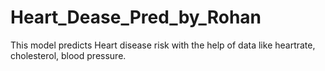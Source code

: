 # Heart_Dease_Pred_by_Rohan
This model predicts Heart disease risk with the help of data like heartrate, cholesterol, blood pressure.
